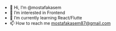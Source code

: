 - 👋 Hi, I’m @mostafakasem
- 👀 I’m interested in Frontend
- 🌱 I’m currently learning React/Flutte
- 📫 How to reach me mostafakasem87@gmail.com

<!---
mostafakasem/mostafakasem is a ✨ special ✨ repository because its `README.md` (this file) appears on your GitHub profile.
You can click the Preview link to take a look at your changes.
--->
